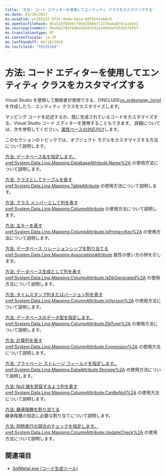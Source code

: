 ```yaml
---
title: '方法: コード エディターを使用してエンティティ クラスをカスタマイズする'
ms.date: 03/30/2017
ms.assetid: ec28332f-9f3c-4e0a-baca-60f9141a68c0
ms.openlocfilehash: 05a523f8b98c7b64350b67c217baba07dca14de3
ms.sourcegitcommit: 0be8a279af6d8a43e03141e349d3efd5d35f8767
ms.translationtype: MT
ms.contentlocale: ja-JP
ms.lasthandoff: 04/18/2019
ms.locfileid: "59155169"
---
```

# <a name="how-to-customize-entity-classes-by-using-the-code-editor"></a>方法: コード エディターを使用してエンティティ クラスをカスタマイズする
Visual Studio を使用して開発者が使用できる、[!INCLUDE[vs_ordesigner_long](../../../../../../includes/vs-ordesigner-long-md.md)]を作成したり、エンティティ クラスをカスタマイズします。  
  
 マッピング コードを記述するか、既に生成されているコードをカスタマイズする、Visual Studio コード エディターを使用することもできます。 詳細については、次を参照してください。[属性ベースの対応付け](../../../../../../docs/framework/data/adonet/sql/linq/attribute-based-mapping.md)します。  
  
 このセクションのトピックでは、オブジェクト モデルをカスタマイズする方法について説明します。  
  
 [方法: データベース名を指定します。](../../../../../../docs/framework/data/adonet/sql/linq/how-to-specify-database-names.md)  
 <xref:System.Data.Linq.Mapping.DatabaseAttribute.Name%2A> の使用方法について説明します。  
  
 [方法: クラスとしてテーブルを表す](../../../../../../docs/framework/data/adonet/sql/linq/how-to-represent-tables-as-classes.md)  
 <xref:System.Data.Linq.Mapping.TableAttribute> の使用方法について説明します。  
  
 [方法: クラス メンバーとして列を表す](../../../../../../docs/framework/data/adonet/sql/linq/how-to-represent-columns-as-class-members.md)  
 <xref:System.Data.Linq.Mapping.ColumnAttribute> の使用方法について説明します。  
  
 [方法: 主キーを表す](../../../../../../docs/framework/data/adonet/sql/linq/how-to-represent-primary-keys.md)  
 <xref:System.Data.Linq.Mapping.ColumnAttribute.IsPrimaryKey%2A> の使用方法について説明します。  
  
 [方法: データベース リレーションシップを割り当てる](../../../../../../docs/framework/data/adonet/sql/linq/how-to-map-database-relationships.md)  
 <xref:System.Data.Linq.Mapping.AssociationAttribute> 属性の使い方の例を示します。  
  
 [方法: データベース生成として列を表す](../../../../../../docs/framework/data/adonet/sql/linq/how-to-represent-columns-as-database-generated.md)  
 <xref:System.Data.Linq.Mapping.ColumnAttribute.IsDbGenerated%2A> の使用方法について説明します。  
  
 [方法: タイムスタンプ列またはバージョン列を表す](../../../../../../docs/framework/data/adonet/sql/linq/how-to-represent-columns-as-timestamp-or-version-columns.md)  
 <xref:System.Data.Linq.Mapping.ColumnAttribute.IsVersion%2A> の使用方法について説明します。  
  
 [方法: データベースのデータ型を指定します。](../../../../../../docs/framework/data/adonet/sql/linq/how-to-specify-database-data-types.md)  
 <xref:System.Data.Linq.Mapping.ColumnAttribute.DbType%2A> の使用方法について説明します。  
  
 [方法: 計算列を表す](../../../../../../docs/framework/data/adonet/sql/linq/how-to-represent-computed-columns.md)  
 <xref:System.Data.Linq.Mapping.ColumnAttribute.Expression%2A> の使用方法について説明します。  
  
 [方法: プライベート ストレージ フィールドを指定します。](../../../../../../docs/framework/data/adonet/sql/linq/how-to-specify-private-storage-fields.md)  
 <xref:System.Data.Linq.Mapping.DataAttribute.Storage%2A> の使用方法について説明します。  
  
 [方法: Null 値を許容するよう列を表す](../../../../../../docs/framework/data/adonet/sql/linq/how-to-represent-columns-as-allowing-null-values.md)  
 <xref:System.Data.Linq.Mapping.ColumnAttribute.CanBeNull%2A> の使用方法について説明します。  
  
 [方法: 継承階層を割り当てる](../../../../../../docs/framework/data/adonet/sql/linq/how-to-map-inheritance-hierarchies.md)  
 継承階層の指定に必要な割り当てについて説明します。  
  
 [方法: 同時実行の競合のチェックを指定します。](../../../../../../docs/framework/data/adonet/sql/linq/how-to-specify-concurrency-conflict-checking.md)  
 <xref:System.Data.Linq.Mapping.ColumnAttribute.UpdateCheck%2A> の使用方法について説明します。  
  
## <a name="see-also"></a>関連項目

- [SqlMetal.exe (コード生成ツール)](../../../../../../docs/framework/tools/sqlmetal-exe-code-generation-tool.md)
